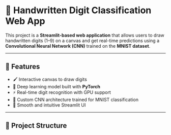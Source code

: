 # 🧠 Handwritten Digit Classification Web App

This project is a **Streamlit-based web application** that allows users to draw handwritten digits (1–9) on a canvas and get real-time predictions using a **Convolutional Neural Network (CNN)** trained on the **MNIST dataset**.

---

## 🚀 Features

- 🖌️ Interactive canvas to draw digits
- 🤖 Deep learning model built with **PyTorch**
- ⚡ Real-time digit recognition with GPU support
- 🧠 Custom CNN architecture trained for MNIST classification
- 🎨 Smooth and intuitive Streamlit UI

---

## 📁 Project Structure

